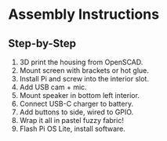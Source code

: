 # Assembly Instructions

## Step-by-Step

1. 3D print the housing from OpenSCAD.
2. Mount screen with brackets or hot glue.
3. Install Pi and screw into the interior slot.
4. Add USB cam + mic.
5. Mount speaker in bottom left interior.
6. Connect USB-C charger to battery.
7. Add buttons to side, wired to GPIO.
8. Wrap it all in pastel fuzzy fabric!
9. Flash Pi OS Lite, install software.

